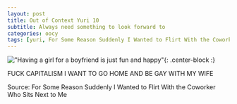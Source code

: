 ```yaml
---
layout: post
title: Out of Context Yuri 10
subtitle: Always need something to look forward to
categories: oocy
tags: [yuri, For Some Reason Suddenly I Wanted to Flirt With the Coworker Who Sits Next to Me]
---
```




!["Having a girl for a boyfriend is just fun and happy"](https://imgur.com/APbhaem.png){: .center-block :}

FUCK CAPITALISM I WANT TO GO HOME AND BE GAY WITH MY WIFE

Source: For Some Reason Suddenly I Wanted to Flirt With the Coworker Who Sits Next to Me